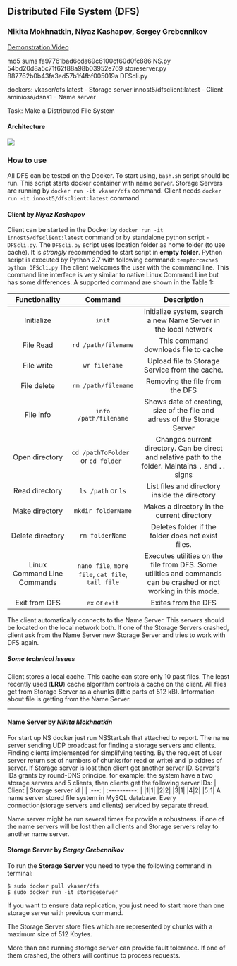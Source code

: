 ## Distributed File System (DFS)
### Nikita Mokhnatkin, Niyaz Kashapov, Sergey Grebennikov

[Demonstration Video](https://youtu.be/oa4sLbRMZF8)

md5 sums 
fa97761bad6cda69c6100cf60d0fc886  NS.py
54bd20d8a5c71f62f88a98b03952e769  storeserver.py
887762b0b43fa3ed57b1f4fbf005019a  DFScli.py

dockers:
vkaser/dfs:latest  - Storage server
innost5/dfsclient:latest - Client
aminiosa/dsns1 - Name server 


Task: Make a Distributed File System

#### Architecture
![](https://i.imgur.com/XXQG0En.png)


### How to use

All DFS can be tested on the Docker. To start using, `bash.sh` script should be run. This script starts docker container with name server. Storage Servers are running by `docker run -it vkaser/dfs` command. Client needs  `docker run -it innost5/dfsclient:latest` command.

#### Client by *Niyaz Kashapov* 

Client can be started in the Docker by  `docker run -it innost5/dfsclient:latest` command or by standalone python script - `DFScli.py`.
The `DFScli.py` script uses location folder as home folder (to use cache). It is *strongly* recommended to start script in **empty folder**.
Python script is executed by Python 2.7 with following command: 
```tempforcache$ python DFScli.py```
The client welcomes the user with the command line. This command line interface is very similar to native Linux Command Line but has some differences. A supported command are shown in the Table 1:



| Functionality |  Command | Description |
| :---: | :----------: |:--------: |
| Initialize |   `init`   | Initialize system, search a new Name Server in the local network |
| File Read  |   `rd /path/filename` | This command downloads file to cache |
| File write |   `wr filename` | Upload file to Storage Service from the cache. |
| File delete|   `rm /path/filename`| Removing the file from the DFS  |
| File info  |   `info /path/filename` | Shows date of creating, size of the file and adress of the Storage Server|
| Open directory |   `cd /pathToFolder   ` or `cd folder ` | Changes current directory. Can be direct and relative path to the folder. Maintains `.` and `..` signs |
| Read directory |  `ls /path` or `ls`  |  List files and directory  inside the directory  |
| Make directory |   `mkdir folderName` | Makes a directory in the current    directory  |
| Delete directory|   `rm folderName`    | Deletes folder if the folder does not exist files.  |
| Linux Command Line Commands |`nano file`, `more file`, `cat file`, `tail file`| Executes utilities on the file from DFS. Some utilities and commands can be crashed or not working in this mode.  |
|Exit from DFS | `ex` or `exit` | Exites from the DFS|

The client automatically connects to the Name Server. This servers should be located on the local network both. If one of the Storage Servers crashed, client ask from the Name Server new Storage Server and tries to work with DFS again.

##### Some technical issues

Client stores a local cache. This cache can store only 10 past files. The least recently used (**LRU**) cache algorithm controls a cache on the client.
All files get from Storage Server as a chunks (little parts of 512 kB).
Information about file is getting from the Name Server. 

---


#### Name Server by *Nikita Mokhnatkin*

For start up NS docker just run NSStart.sh that attached to report.
The name server sending UDP broadcast for finding a storage servers and clients.
Finding clients implemented for simplifying testing.  By the request of user server return set of numbers of chunks(for read or write) and ip addres of server. If Storage server is lost  then client get another server ID. Server's IDs grants by round-DNS principe.  for example:
the system have a two storage servers and 5 clients, then clients get the following server IDs:
| Client | Storage server id |
| :---: | :----------: |
|1|1|
|2|2|
|3|1|
|4|2|
|5|1|
A name server stored file system in MySQL database. Every connection(storage servers and clients) serviced by separate thread. 

Name server might be run several times for provide a robustness.
if one of the name servers will be lost then all clients and Storage servers relay to another name server.
#### Storage Server by *Sergey Grebennikov*
To run the **Storage Server** you need to type the following command in terminal:
```
$ sudo docker pull vkaser/dfs
$ sudo docker run -it storageserver
```
If you want to ensure data replication, you just need to start more than one storage server with previous command.

The Storage Server store files which are represented by chunks with a maximum size of 512 Kbytes.

More than one running storage server can provide fault tolerance. If one of them crashed, the others will continue to process requests.
